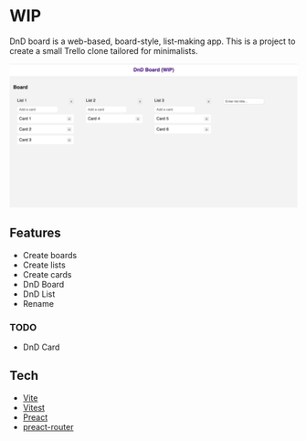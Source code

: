 # WIP

DnD board is a web-based, board-style, list-making app. This is a project to create a small Trello clone tailored for minimalists.

![dnd-board](screenshots/dnd-board.png)

## Features

- Create boards
- Create lists
- Create cards
- DnD Board
- DnD List
- Rename

### TODO

- DnD Card

## Tech

- [Vite](https://vitejs.dev/)
- [Vitest](https://vitest.dev/)
- [Preact](https://preactjs.com/)
- [preact-router](https://github.com/preactjs/preact-router)

